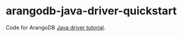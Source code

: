 # arangodb-java-driver-quickstart

Code for ArangoDB [Java driver tutorial](https://www.arangodb.com/tutorials/tutorial-sync-java-driver/).

